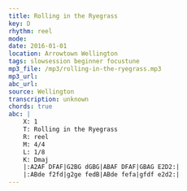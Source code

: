 ```yaml
---
title: Rolling in the Ryegrass
key: D
rhythm: reel
mode: 
date: 2016-01-01
location: Arrowtown Wellington
tags: slowsession beginner focustune
mp3_file: /mp3/rolling-in-the-ryegrass.mp3
mp3_url: 
abc_url: 
source: Wellington
transcription: unknown
chords: true
abc: |
    X: 1
    T: Rolling in the Ryegrass
    R: reel
    M: 4/4
    L: 1/8
    K: Dmaj
    |:A2AF DFAF|G2BG dGBG|ABAF DFAF|GBAG E2D2:|
    |:ABde f2fd|g2ge fedB|ABde fefa|gfdf e2d2:|
---
```


